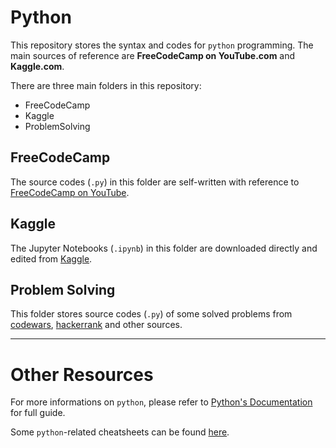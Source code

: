 # Python

This repository stores the syntax and codes for `python` programming. The main sources of reference are **FreeCodeCamp on YouTube.com** and **Kaggle.com**.

There are three main folders in this repository:

* FreeCodeCamp
* Kaggle
* ProblemSolving

## FreeCodeCamp

The source codes (`.py`) in this folder are self-written with reference to [FreeCodeCamp on YouTube](https://www.youtube.com/watch?v=rfscVS0vtbw).

## Kaggle

The Jupyter Notebooks (`.ipynb`) in this folder are downloaded directly and edited from [Kaggle](https://www.kaggle.com/learn/python).

## Problem Solving

This folder stores source codes (`.py`) of some solved problems from [codewars](https://www.codewars.com/), [hackerrank](https://www.hackerrank.com/dashboard) and other sources.

---

# Other Resources

For more informations on `python`, please refer to [Python's Documentation](https://docs.python.org/3/) for full guide.

Some `python`-related cheatsheets can be found [here](https://blog.finxter.com/collection-5-cheat-sheets-every-python-coder-must-own/).